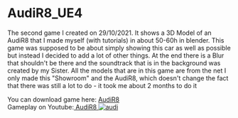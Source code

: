# AudiR8_UE4
The second game I created on 29/10/2021. It shows a 3D Model of an AudiR8 that I made myself (with tutorials) in about 50-60h in blender. This game was supposed to be about simply showing this car as well as possible but instead I decided to add a lot of other things. At the end there is a Blur that shouldn't be there and the soundtrack that is in the background was created by my Sister. All the models that are in this game are from the net I only made this "Showroom" and the AudiR8, which doesn't change the fact that there was still a lot to do - it took me about 2 months to do it

You can download game here: <a href="https://drive.google.com/file/d/1fHdECiSv70QeXJ2SAwh03p0IhGuu3mC3/view?usp=share_link"> AudiR8 </a> <br/>
Gameplay on Youtube:<a href="https://youtu.be/hqlrlME8sn0" target="_blank"> AudiR8
![audi](https://user-images.githubusercontent.com/131354098/233375373-48b1475e-2bd4-4028-8536-b851b290ec45.jpg)
</a>
